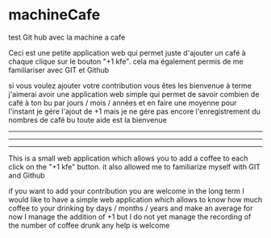# machineCafe
test Git hub avec la machine a cafe 

Ceci est une petite application web qui permet juste d'ajouter un café à chaque clique sur le bouton "+1 kfe".
cela ma également permis de me familiariser avec GIT et Github

si vous voulez ajouter votre contribution vous êtes les bienvenue à terme j'aimerai avoir une application web simple qui permet de savoir combien de café
à ton bu par jours / mois / années et en faire une moyenne
pour l'instant je gére l'ajout de +1 mais je ne gére pas encore l'enregistrement du nombres de café bu toute aide est la bienvenue

------------------------------------------------------------------
------------------------------------------------------------------
------------------------------------------------------------------

This is a small web application which allows you to add a coffee to each click on the "+1 kfe" button.
it also allowed me to familiarize myself with GIT and Github

if you want to add your contribution you are welcome in the long term I would like to have a simple web application which allows to know how much coffee
to your drinking by days / months / years and make an average
for now I manage the addition of +1 but I do not yet manage the recording of the number of coffee drunk any help is welcome
